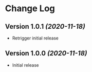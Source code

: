 # Change Log
## Version 1.0.1 *(2020-11-18)*
- Retrigger initial release

## Version 1.0.0 *(2020-11-18)*
- Initial release
